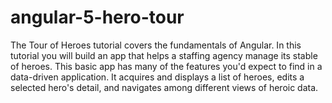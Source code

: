 # angular-5-hero-tour
The Tour of Heroes tutorial covers the fundamentals of Angular. In this tutorial you will build an app that helps a staffing agency manage its stable of heroes.  This basic app has many of the features you'd expect to find in a data-driven application. It acquires and displays a list of heroes, edits a selected hero's detail, and navigates among different views of heroic data.
